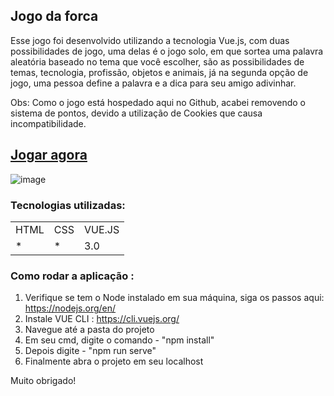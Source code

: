 <h2>Jogo da forca</h2>

Esse jogo foi desenvolvido utilizando a tecnologia Vue.js, com duas possibilidades de jogo, uma delas é o jogo solo, em que sortea uma palavra aleatória baseado no tema que você escolher, são as possibilidades de temas, tecnologia, profissão, objetos e animais, já na segunda opção de jogo, uma pessoa define a palavra e a dica para seu amigo adivinhar.

Obs: Como o jogo está hospedado aqui no Github, acabei removendo o sistema de pontos, devido a utilização de Cookies que causa incompatibilidade.

<h2><a href="https://marlondener.github.io/jogo-da-forca/" targe="_blank">Jogar agora</a></h2>

![image](https://user-images.githubusercontent.com/70349830/115104336-1b48cd00-9f2e-11eb-913b-6186a71169ca.png)

<h3>Tecnologias utilizadas:</h3>
<table>
  <tr>
    <td>HTML</td>
    <td>CSS</td>
    <td>VUE.JS</td>
  </tr>
   <tr>
    <td>*</td>
    <td>*</td>
    <td>3.0</td>
  </tr>
  
  
</table>

<h3>Como rodar a aplicação :</h3>

1) Verifique se tem o Node instalado em sua máquina, siga os passos aqui: https://nodejs.org/en/
2) Instale VUE CLI : https://cli.vuejs.org/
3) Navegue até a pasta do projeto
4) Em seu cmd, digite o comando - "npm install"
5) Depois digite - "npm run serve"
6) Finalmente abra o projeto em seu localhost



Muito obrigado!


